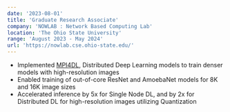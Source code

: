 ```yaml
---
date: '2023-08-01'
title: 'Graduate Research Associate'
company: 'NOWLAB : Network Based Computing Lab'
location: 'The Ohio State University'
range: 'August 2023 - May 2024'
url: 'https://nowlab.cse.ohio-state.edu/'
---
```


- Implemented [MPI4DL](https://github.com/OSU-Nowlab/MPI4DL), Distributed Deep Learning models to train denser models with high-resolution images
  <!-- - Enabled training of ResNet and AmoebaNet for up to 2048 * 2048 image sizes with 0.76 and 2.96 throughput, respectively -->
  <!-- - Exploiting the Cerebras CS-2 Systems (AI Accelerators) to train a high-resolution digital pathology image dataset -->
- Enabled training of out-of-core ResNet and AmoebaNet models for 8K and 16K image sizes
- Accelerated inference by 5x for Single Node DL, and by 2x for Distributed DL for high-resolution images utilizing Quantization
